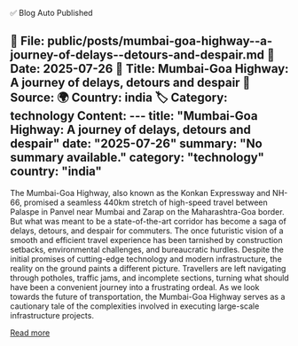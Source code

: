 ✅ Blog Auto Published

📂 File: public/posts/mumbai-goa-highway--a-journey-of-delays--detours-and-despair.md
📅 Date: 2025-07-26
📌 Title: Mumbai-Goa Highway: A journey of delays, detours and despair
🔗 Source: 
🌍 Country: india
🏷️ Category: technology
Content: ---
title: "Mumbai-Goa Highway: A journey of delays, detours and despair"
date: "2025-07-26"
summary: "No summary available."
category: "technology"
country: "india"
---

The Mumbai-Goa Highway, also known as the Konkan Expressway and NH-66, promised a seamless 440km stretch of high-speed travel between Palaspe in Panvel near Mumbai and Zarap on the Maharashtra-Goa border. But what was meant to be a state-of-the-art corridor has become a saga of delays, detours, and despair for commuters. The once futuristic vision of a smooth and efficient travel experience has been tarnished by construction setbacks, environmental challenges, and bureaucratic hurdles. Despite the initial promises of cutting-edge technology and modern infrastructure, the reality on the ground paints a different picture. Travellers are left navigating through potholes, traffic jams, and incomplete sections, turning what should have been a convenient journey into a frustrating ordeal. As we look towards the future of transportation, the Mumbai-Goa Highway serves as a cautionary tale of the complexities involved in executing large-scale infrastructure projects.

[Read more](undefined)

